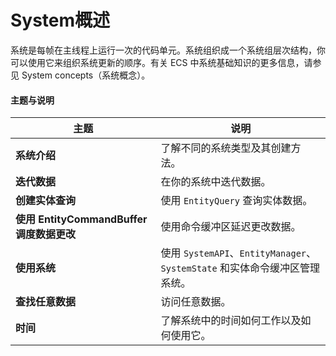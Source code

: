 # System概述

系统是每帧在主线程上运行一次的代码单元。系统组织成一个系统组层次结构，你可以使用它来组织系统更新的顺序。有关 ECS 中系统基础知识的更多信息，请参见 System concepts（系统概念）。

#### 主题与说明

| 主题                                | 说明                                                         |
| --------------------------------- | ---------------------------------------------------------- |
| **系统介绍**                          | 了解不同的系统类型及其创建方法。                                           |
| **迭代数据**                          | 在你的系统中迭代数据。                                                |
| **创建实体查询**                        | 使用 `EntityQuery` 查询实体数据。                                   |
| **使用 EntityCommandBuffer 调度数据更改** | 使用命令缓冲区延迟更改数据。                                             |
| **使用系统**                          | 使用 `SystemAPI`、`EntityManager`、`SystemState` 和实体命令缓冲区管理系统。 |
| **查找任意数据**                        | 访问任意数据。                                                    |
| **时间**                            | 了解系统中的时间如何工作以及如何使用它。                                       |
